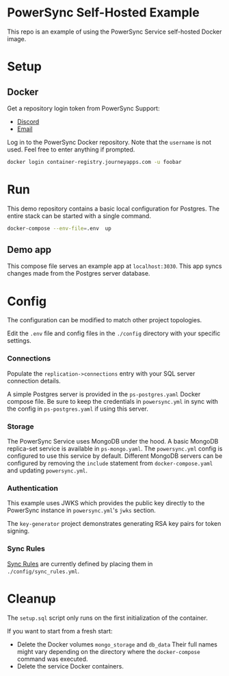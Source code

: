 # PowerSync Self-Hosted Example

This repo is an example of using the PowerSync Service self-hosted Docker image.

# Setup

## Docker

Get a repository login token from PowerSync Support:
- [Discord](https://discord.gg/powersync)
- [Email](mailto:support@powersync.com)

Log in to the PowerSync Docker repository. Note that the `username` is not used. Feel free to enter anything if prompted.

```bash
docker login container-registry.journeyapps.com -u foobar
```

# Run

This demo repository contains a basic local configuration for Postgres. The entire stack can be started with a single command.

```bash
docker-compose --env-file=.env  up
```

## Demo app

This compose file serves an example app at `localhost:3030`. This app syncs changes made from the Postgres server database.

# Config

The configuration can be modified to match other project topologies.

Edit the `.env` file and config files in the `./config` directory with your specific settings.

### Connections

Populate the `replication->connections` entry with your SQL server connection details.

A simple Postgres server is provided in the `ps-postgres.yaml` Docker compose file. Be sure to keep the credentials in `powersync.yml` in sync with the config in `ps-postgres.yaml` if using this server.

### Storage

The PowerSync Service uses MongoDB under the hood. A basic MongoDB replica-set service is available in `ps-mongo.yaml`. The `powersync.yml` config is configured to use this service by default. Different MongoDB servers can be configured by removing the `include` statement from `docker-compose.yaml` and updating `powersync.yml`.

### Authentication

This example uses JWKS which provides the public key directly to the PowerSync instance in `powersync.yml`'s `jwks` section.

The `key-generator` project demonstrates generating RSA key pairs for token signing.

### Sync Rules

[Sync Rules](https://docs.powersync.com/usage/sync-rules) are currently defined by placing them in `./config/sync_rules.yml`.

# Cleanup

The `setup.sql` script only runs on the first initialization of the container.

If you want to start from a fresh start:

- Delete the Docker volumes `mongo_storage` and `db_data`
  Their full names might vary depending on the directory where the `docker-compose` command was executed.
- Delete the service Docker containers.
